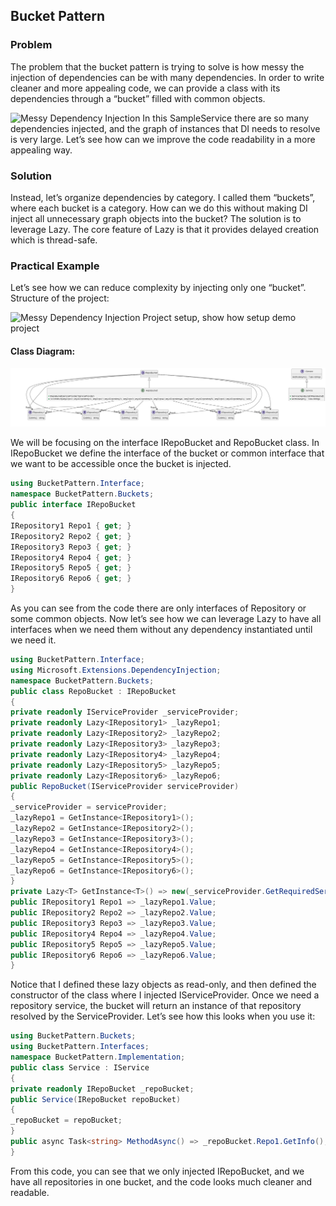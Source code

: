 ## Bucket Pattern

### Problem

The problem that the bucket pattern is trying to solve is how messy the injection of dependencies can be with many dependencies. In order to write cleaner and more appealing code, we can provide a class with its dependencies through a “bucket” filled with common objects.

<img src="https://trailheadtechnology.com/wp-content/uploads/2022/03/shot_220330_094330-1024x711.png" alt="Messy Dependency Injection">
<caption>In this SampleService there are so many dependencies injected, and the graph of instances that DI needs to resolve is very large. Let’s see how can we improve the code readability in a more appealing way.</caption>


### Solution

Instead, let’s organize dependencies by category. I called them “buckets”, where each bucket is a category. How can we do this without making DI inject all unnecessary graph objects into the bucket?
The solution is to leverage Lazy<T>. The core feature of Lazy<T> is that it provides delayed creation which is thread-safe.

### Practical Example

Let’s see how we can reduce complexity by injecting only one “bucket”.
Structure of the project:

<img src="https://trailheadtechnology.com/wp-content/uploads/2022/03/Bucket-setup.png" alt="Messy Dependency Injection">
<caption>Project setup, show how setup demo project</caption>


#### Class Diagram:

<img src="class_diagram-0.png" alt="Class Diagram">



We will be focusing on the interface IRepoBucket and RepoBucket class.
In IRepoBucket we define the interface of the bucket or common interface that we want to be accessible once the bucket is injected.

```csharp
using BucketPattern.Interface;
namespace BucketPattern.Buckets;
public interface IRepoBucket
{
IRepository1 Repo1 { get; }
IRepository2 Repo2 { get; }
IRepository3 Repo3 { get; }
IRepository4 Repo4 { get; }
IRepository5 Repo5 { get; }
IRepository6 Repo6 { get; }
}
```

As you can see from the code there are only interfaces of Repository or some common objects.
Now let’s see how we can leverage Lazy<T> to have all interfaces when we need them without any dependency instantiated until we need it.

```csharp
using BucketPattern.Interface;
using Microsoft.Extensions.DependencyInjection;
namespace BucketPattern.Buckets;
public class RepoBucket : IRepoBucket
{
private readonly IServiceProvider _serviceProvider;
private readonly Lazy<IRepository1> _lazyRepo1;
private readonly Lazy<IRepository2> _lazyRepo2;
private readonly Lazy<IRepository3> _lazyRepo3;
private readonly Lazy<IRepository4> _lazyRepo4;
private readonly Lazy<IRepository5> _lazyRepo5;
private readonly Lazy<IRepository6> _lazyRepo6;
public RepoBucket(IServiceProvider serviceProvider)
{
_serviceProvider = serviceProvider;
_lazyRepo1 = GetInstance<IRepository1>();
_lazyRepo2 = GetInstance<IRepository2>();
_lazyRepo3 = GetInstance<IRepository3>();
_lazyRepo4 = GetInstance<IRepository4>();
_lazyRepo5 = GetInstance<IRepository5>();
_lazyRepo6 = GetInstance<IRepository6>();
}
private Lazy<T> GetInstance<T>() => new(_serviceProvider.GetRequiredService<T>());
public IRepository1 Repo1 => _lazyRepo1.Value;
public IRepository2 Repo2 => _lazyRepo2.Value;
public IRepository3 Repo3 => _lazyRepo3.Value;
public IRepository4 Repo4 => _lazyRepo4.Value;
public IRepository5 Repo5 => _lazyRepo5.Value;
public IRepository6 Repo6 => _lazyRepo6.Value;
}
```
Notice that I defined these lazy objects as read-only, and then defined the constructor of the class where I injected IServiceProvider. Once we need a repository service, the bucket will return an instance of that repository resolved by the ServiceProvider.
Let’s see how this looks when you use it:

```csharp
using BucketPattern.Buckets;
using BucketPattern.Interfaces;
namespace BucketPattern.Implementation;
public class Service : IService
{
private readonly IRepoBucket _repoBucket;
public Service(IRepoBucket repoBucket)
{
_repoBucket = repoBucket;
}
public async Task<string> MethodAsync() => _repoBucket.Repo1.GetInfo();
}
```

From this code, you can see that we only injected IRepoBucket, and we have all repositories in one bucket, and the code looks much cleaner and readable.
